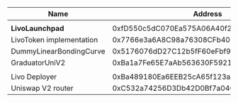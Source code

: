 | **Name**                 | **Address**                                |
| ------------------------ | ------------------------------------------ |
|                          |
| **LivoLaunchpad**        | 0xfD550c5dC070Ea575A06A40f2e18304D85211663 |
| LivoToken implementation | 0x7766e3a6A8C98a76308CFb4040E330c3308F7C73 |
| DummyLinearBondingCurve  | 0x5176076dD27C12b5fF60eFbf97D2C6a0697CE0DF |
| GraduatorUniV2           | 0xBa1a7Fe65E7aAb563630F5921080996030a80AA1 |
|                          |
| Livo Deployer            | 0xBa489180Ea6EEB25cA65f123a46F3115F388f181 |
| Uniswap V2 router        | 0xC532a74256D3Db42D0Bf7a0400fEFDbad7694008 |
